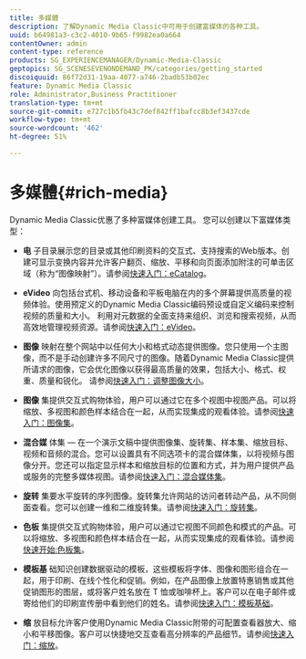 ```yaml
---
title: 多媒體
description: 了解Dynamic Media Classic中可用于创建富媒体的各种工具。
uuid: b64981a3-c3c2-4010-9b65-f9982ea0a664
contentOwner: admin
content-type: reference
products: SG_EXPERIENCEMANAGER/Dynamic-Media-Classic
geptopics: SG_SCENESEVENONDEMAND_PK/categories/getting_started
discoiquuid: 86f72d31-19aa-4077-a746-2badb53b02ec
feature: Dynamic Media Classic
role: Administrator,Business Practitioner
translation-type: tm+mt
source-git-commit: e727c1b5fb43c7def842ff1bafcc8b3ef3437cde
workflow-type: tm+mt
source-wordcount: '462'
ht-degree: 51%

---
```



# 多媒體{#rich-media}

Dynamic Media Classic优惠了多种富媒体创建工具。 您可以创建以下富媒体类型：

* **电**
子目录展示您的目录或其他印刷资料的交互式、支持搜索的Web版本。创建可显示变换内容并允许客户翻页、缩放、平移和向页面添加附注的可单击区域（称为“图像映射”）。请参阅[快速入门：eCatalog](/help/quick-start-ecatalog.md)。

* **eVideo**
向包括台式机、移动设备和平板电脑在内的多个屏幕提供高质量的视频体验。使用预定义的Dynamic Media Classic编码预设或自定义编码来控制视频的质量和大小。 利用对元数据的全面支持来组织、浏览和搜索视频，从而高效地管理视频资源。请参阅[快速入门：eVideo](/help/quick-start-video.md)。

* **图像**
映射在整个网站中以任何大小和格式动态提供图像。您只使用一个主图像，而不是手动创建许多不同尺寸的图像。随着Dynamic Media Classic提供所请求的图像，它会优化图像以获得最高质量的效果，包括大小、格式、权重、质量和锐化。 请参阅[快速入门：调整图像大小](/help/quick-start-image-sizing.md)。

* **图像**
集提供交互式购物体验，用户可以通过它在多个视图中视图产品。可以将缩放、多视图和颜色样本结合在一起，从而实现集成的观看体验。请参阅[快速入门：图像集](/help/quick-start-image-sets.md)。

* **混合媒**
体集 — 在一个演示文稿中提供图像集、旋转集、样本集、缩放目标、视频和音频的混合。您可以设置具有不同选项卡的混合媒体集，以将视频与图像分开。您还可以指定显示样本和缩放目标的位置和方式，并为用户提供产品或服务的完整多媒体视图。请参阅[快速入门：混合媒体集](/help/quick-start-mixed-media-sets.md)。

* **旋转**
集要水平旋转的序列图像。旋转集允许网站的访问者转动产品，从不同侧面查看。您可以创建一维和二维旋转集。请参阅[快速入门：旋转集](/help/quick-start-spin-sets.md)。

* **色板**
集提供交互式购物体验，用户可以通过它视图不同颜色和模式的产品。可以将缩放、多视图和颜色样本结合在一起，从而实现集成的观看体验。请参阅[快速开始:色板集](/help/quick-start-swatch-sets.md)。

* **模板基**
础知识创建数据驱动的模板，这些模板将字体、图像和图形组合在一起，用于印刷、在线个性化和促销。例如，在产品图像上放置特惠销售或其他促销图形的图层，或将客户姓名放在 T 恤或咖啡杯上。客户可以在电子邮件或寄给他们的印刷宣传册中看到他们的姓名。请参阅[快速入门：模板基础](/help/quick-start-template-basics.md)。

* **缩**
放目标允许客户使用Dynamic Media Classic附带的可配置查看器放大、缩小和平移图像。客户可以快捷地交互查看高分辨率的产品细节。请参阅[快速入门：缩放](/help/quick-start-zoom.md)。
